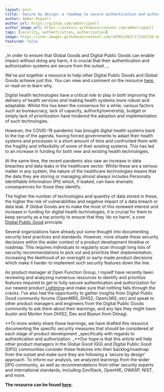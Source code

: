```yaml
---
layout: post
title: 'Secure by design: a roadmap to secure authentication and authorization'
author: Amber Rignell
author_url: https://github.com/amberrignell
author_image_url: https://avatars.githubusercontent.com/amberrignell
tags: [security, authentication, authorization]
image: https://user-images.githubusercontent.com/105651463/172341536-ebde5ca0-12b8-4a8a-bb40-da9442701df3.png
featured: false
---
```


_In order to ensure that Global Goods and Digital Public Goods can enable impact
without doing any harm, it is crucial that their authentication and
authorization systems are secure from the outset. _

We’ve put together a resource to help other Digital Public Goods and Global
Goods achieve just this. You can view and comment on the resource
[here](https://docs.google.com/document/d/1QvOcOdk2iZCWnAVNiBbmhh-6Q2gapUhsMCUzJQNWqEU/edit?usp=sharing),
or read on to learn why.

<!--truncate-->

Digital health technologies have a critical role to play in both improving the
delivery of health services _and_ making health systems more robust and
adaptable. Whilst this has been the consensus for a while, various factors such
as bureaucracy, lack of capacity, authority/ownership, budget or simply lack of
prioritization have hindered the adoption and implementation of such
technologies.

However, the COVID-19 pandemic has brought digital health systems back to the
top of the agenda, having forced governments to adapt their health systems and
processes in a short amount of time and confronted them with the fragility and
inflexibility of some of their existing systems. This has led to an increase in
funding for both new and existing health technologies.

At the same time, the recent pandemic also saw an increase in data breaches and
data leaks in the healthcare sector. Whilst these are a serious matter in any
system, the nature of the healthcare technologies means that the data they are
storing or managing almost always includes Personally Identifiable Information
(PII) which, if leaked, can have dramatic consequences for those they identify.

The higher the number of technologies and quantity of data stored in these, the
higher the risk of vulnerabilities and negative impact of a data breach or data
leak. If Global Goods are to make the most of this renewed interest and increase
in funding for digital health technologies, it is crucial for them to keep
security as a top priority to ensure that they ‘do no harm’, a
core[ Digital Public Good](https://digitalpublicgoods.net/standard/) principle.

Several organizations have already put some thought into documenting security
best practices and standards. However, none situate these security decisions
within the wider context of a product development timeline or roadmap. This
requires individuals to regularly scan through long lists of security
recommendations to pick out and prioritize their implementation, increasing the
likelihood of an oversight or early-made product decisions which make it harder
to implement such security features down the line.

As product manager at Open Function Group, I myself have recently been reviewing
and analyzing numerous resources to identify and prioritize features required to
get to fully-secure authentication and authorization for our newest product
[Lightning](/documentation#openfn-v2-lightning-/)–and make sure that nothing falls
through the cracks. I’ve also had the opportunity to gather insights from
Digital Public Good community forums (OpenMRS, DHIS2, OpenLMIS, etc) and speak
to other product managers and engineers from the Digital Public Goods community
to ask them about their learnings, and any tips they might have: Austin and
Morten from DHIS2, Dev and Biyeun from Dimagi.

**To more widely share these learnings, we have drafted this resource
documenting the specific security measures that should be considered at each
stage of product development _specifically with regards to authentication and
authorization. _**Our hope is that this article will help other product managers
in the Global Good (GG) and Digital Public Good (DPG) communities consider these
features into their backlog/roadmap from the outset and make sure they are
following a ‘secure by design’ approach. To inform our analysis, we analyzed
learnings from the wider DPG community, as well as recommendations from other
security experts and international standards, including GovStack, OpenHIE,
OWASP, NIST, and more.

**The resource can be found
[here](https://docs.google.com/document/d/1QvOcOdk2iZCWnAVNiBbmhh-6Q2gapUhsMCUzJQNWqEU/edit?usp=sharing).**
